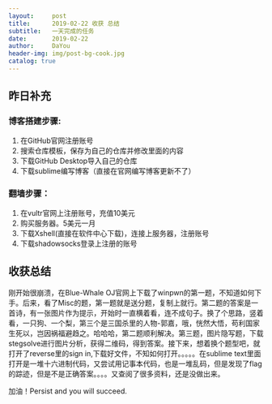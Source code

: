 ```yaml
---
layout:     post
title:      2019-02-22 收获 总结
subtitle:   一天完成的任务
date:       2019-02-22
author:     DaYou
header-img: img/post-bg-cook.jpg
catalog: true
---
```


## 昨日补充

### 博客搭建步骤:
1. 在GitHub官网注册账号
2. 搜索仓库模板，保存为自己的仓库并修改里面的内容
3. 下载GitHub Desktop导入自己的仓库
4. 下载sublime编写博客（直接在官网编写博客更新不了）

### 翻墙步骤：
   1. 在vultr官网上注册账号，充值10美元
   2. 购买服务器。5美元一月
   3. 下载Xshell(直接在软件中心下载)，连接上服务器，注册账号
   4. 下载shadowsocks登录上注册的账号

## 收获总结

  刚开始很崩溃，在Blue-Whale OJ官网上下载了winpwn的第一题，不知道如何下手。后来，看了Misc的题，第一题就是送分题，复制上就行。第二题的答案是一首诗，有一张图片作为提示，开始时一直横着看，连不成句子。换了个思路，竖着看，一只狗、一个梨，第三个是三国杀里的人物-郭嘉，哦，恍然大悟，苟利国家生死以，岂因祸福避趋之。哈哈哈，第二题顺利解决。第三题，图片隐写题，下载stegsolve进行图片分析，获得二维码，得到答案。接下来，想着换个题型吧，就打开了reverse里的sign in,下载好文件，不知如何打开。。。。。在sublime text里面打开是一堆十六进制代码，又尝试用记事本代码，也是一堆乱码，但是发现了flag的踪迹，但是不是正确答案。。。。又查阅了很多资料，还是没做出来。

  加油！Persist and you will succeed.